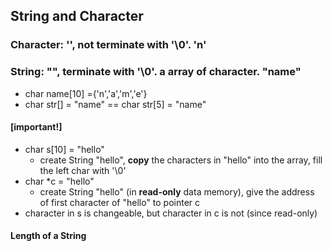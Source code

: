 ## String and Character
### Character: '', not terminate with '\0'. 'n'
### String: "", terminate with '\0'. **a array of character**. "name"
- char name[10] ={'n','a','m','e'}
- char str[] = "name"     ==     char str[5] = "name"

#### [important!]
- char s[10] = "hello" 
  - create String "hello", **copy** the characters in "hello" into the array, fill the left char with '\0'
- char *c = "hello"
  - create String "hello" (in **read-only** data memory), give the address of first character of "hello" to pointer c
- character in s is changeable, but character in c is not (since read-only)

#### Length of a String
``` int
    
